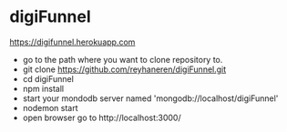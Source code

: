 # digiFunnel

https://digifunnel.herokuapp.com

- go to the path where you want to clone repository to.
- git clone https://github.com/reyhaneren/digiFunnel.git
- cd digiFunnel
- npm install
- start your mondodb server named 'mongodb://localhost/digiFunnel'
- nodemon start
- open browser go to http://localhost:3000/
